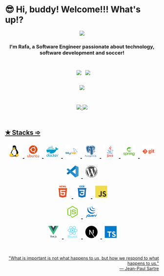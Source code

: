 # 😎 Hi, buddy! Welcome!!! What's up!?

<p align="center">
  <img src="https://blogjack.blob.core.windows.net/medias/2020/06/hello-world.jpeg"/>
</p>

<h3 align="center">
  I'm Rafa, a Software Engineer passionate about technology, software development and soccer! 
</h3>
<br>
<p align="center">
  <img src="https://img.shields.io/badge/-Rodrigues%20Rafael-6633cc?style=flat-square&logo=Linkedin&logoColor=white&link=https://linkedin.com/in/rodriguesrafael-dev/" hspace="9" />
  <img src="https://komarev.com/ghpvc/?username=rodriguesrafael-dev"/>
</p>

##

<p align="center">
  <img src="https://github-readme-streak-stats.herokuapp.com/?user=rodriguesrafael-dev&show_icons=true&locale=en&layout=compact&theme=buefy-dark&line_height=0" />
</p>

<br>
<p align="center">
  <a href="https://github.com/rodriguesrafael-dev">
  <img height="150em" src="https://github-readme-stats.vercel.app/api?username=rodriguesrafael-dev&show_icons=true&theme=dark&include_all_commits=true&count_private=true"/>
  <img height="150em" src="https://github-readme-stats.vercel.app/api/top-langs/?username=rodriguesrafael&layout=compact&langs_count=7&theme=dark"/>
</p>
  
<br>

<div>
  <h2>✭ Stacks ➾<h2>
  
  <p align="left">
    <img src="https://raw.githubusercontent.com/devicons/devicon/master/icons/linux/linux-original.svg" alt="Linux" width="40" height="40" hspace="9" />
    <img src="https://raw.githubusercontent.com/devicons/devicon/master/icons/ubuntu/ubuntu-plain-wordmark.svg" alt="Ubuntu" width="40" height="40" hspace="9" />
    <img src="https://raw.githubusercontent.com/devicons/devicon/master/icons/docker/docker-plain-wordmark.svg" alt="Docker" width="40" height="40" hspace="9" />
    <img src="https://raw.githubusercontent.com/devicons/devicon/master/icons/mysql/mysql-original-wordmark.svg" alt="MySQL" width="40" height="40" hspace="9" />
    <img src="https://raw.githubusercontent.com/devicons/devicon/master/icons/postgresql/postgresql-plain-wordmark.svg" alt="Postgresql" width="40" height="40" hspace="9" />
    <img src="https://raw.githubusercontent.com/devicons/devicon/master/icons/java/java-original-wordmark.svg" alt="Java" width="40" height="40" hspace="9" />
    <img src="https://raw.githubusercontent.com/devicons/devicon/master/icons/spring/spring-original-wordmark.svg" alt="SpringBoot" width="40" height="40" hspace="9" />
    <img src="https://raw.githubusercontent.com/devicons/devicon/master/icons/git/git-plain-wordmark.svg" alt="Git" width="40" height="40" hspace="9" />
  <p/>
  
  <p align="center">
    <img src="https://raw.githubusercontent.com/devicons/devicon/master/icons/vscode/vscode-original.svg" alt="VSCode" width="40" height="40" hspace="9" />
    <img src="https://raw.githubusercontent.com/devicons/devicon/master/icons/wordpress/wordpress-plain.svg" alt="Wordpress" width="40" height="40" hspace="9" />  
  </p>
  
  <p align="center">
    <img src="https://raw.githubusercontent.com/devicons/devicon/master/icons/html5/html5-plain-wordmark.svg" alt="Html5" width="40" height="40" hspace="9" />
    <img src="https://raw.githubusercontent.com/devicons/devicon/master/icons/css3/css3-plain-wordmark.svg" alt="Css3" width="40" height="40" hspace="9" />  
    <img src="https://raw.githubusercontent.com/devicons/devicon/master/icons/javascript/javascript-original.svg" alt="JavaScript" width="40" height="40" hspace="9" />
  </p>

  <p align="center">
    <img src="https://raw.githubusercontent.com/devicons/devicon/master/icons/nodejs/nodejs-plain.svg" alt="NodeJS" width="40" height="40" hspace="9" />
    <img src="https://raw.githubusercontent.com/devicons/devicon/master/icons/jquery/jquery-plain-wordmark.svg" alt="JQuery" width="40" height="40" hspace="9" />
  </p>

  <p align="center">
    <img src="https://raw.githubusercontent.com/devicons/devicon/master/icons/vuejs/vuejs-original-wordmark.svg" alt="VueJS" width="40" height="40" hspace="9" />
    <img src="https://raw.githubusercontent.com/devicons/devicon/master/icons/react/react-original-wordmark.svg" alt="ReactJS" width="40" height="40" hspace="9" />  
    <img src="https://raw.githubusercontent.com/devicons/devicon/master/icons/nextjs/nextjs-original.svg" alt="NextJS" width="40" height="40" hspace="9" />
    <img src="https://raw.githubusercontent.com/devicons/devicon/master/icons/typescript/typescript-original.svg" alt="TypeScript" width="40" height="40" hspace="9" />
  </p>
</div>
  
<br>
  
<p align="right">
  "What is important is not what happens to us, but how we respond to what happens to us."
  <br>
  ― Jean-Paul Sartre
</p>
<!--
**rodriguesrafael-dev/rodriguesrafael-dev** is a ✨ _special_ ✨ repository because its `README.md` (this file) appears on your GitHub profile.

Here are some ideas to get you started:

- 🔭 I’m currently working on ...
- 🌱 I’m currently learning ...
- 👯 I’m looking to collaborate on ...
- 🤔 I’m looking for help with ...
- 💬 Ask me about ...
- 📫 How to reach me: ...
- 😄 Pronouns: ...
- ⚡ Fun fact: ...
-->
